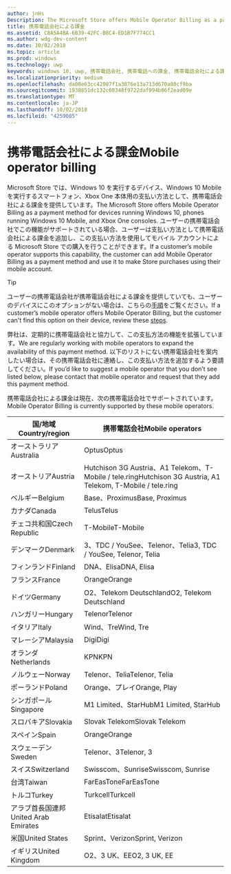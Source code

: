 ```yaml
---
author: jnHs
Description: The Microsoft Store offers Mobile Operator Billing as a payment method for mobile operators who support this capability.
title: 携帯電話会社による課金
ms.assetid: C8A5A4BA-6B39-42FC-B8C4-ED1B7F774CC1
ms.author: wdg-dev-content
ms.date: 10/02/2018
ms.topic: article
ms.prod: windows
ms.technology: uwp
keywords: windows 10, uwp, 携帯電話会社, 携帯電話への課金, 携帯電話会社による課金
ms.localizationpriority: medium
ms.openlocfilehash: da08e63cc42987f1a3876e13a713d670a80cf9ba
ms.sourcegitcommit: 1938851dc132c60348f9722daf994b86f2ead09e
ms.translationtype: MT
ms.contentlocale: ja-JP
ms.lasthandoff: 10/02/2018
ms.locfileid: "4259085"
---
```

# <a name="mobile-operator-billing"></a><span data-ttu-id="ae88d-103">携帯電話会社による課金</span><span class="sxs-lookup"><span data-stu-id="ae88d-103">Mobile operator billing</span></span>


<span data-ttu-id="ae88d-104">Microsoft Store では、Windows 10 を実行するデバイス、Windows 10 Mobile を実行するスマートフォン、Xbox One 本体用の支払い方法として、携帯電話会社による課金を提供しています。</span><span class="sxs-lookup"><span data-stu-id="ae88d-104">The Microsoft Store offers Mobile Operator Billing as a payment method for devices running Windows 10, phones running Windows 10 Mobile, and Xbox One consoles.</span></span> <span data-ttu-id="ae88d-105">ユーザーの携帯電話会社でこの機能がサポートされている場合、ユーザーは支払い方法として携帯電話会社による課金を追加し、この支払い方法を使用してモバイル アカウントによる Microsoft Store での購入を行うことができます。</span><span class="sxs-lookup"><span data-stu-id="ae88d-105">If a customer’s mobile operator supports this capability, the customer can add Mobile Operator Billing as a payment method and use it to make Store purchases using their mobile account.</span></span>

> [!TIP]
>  <span data-ttu-id="ae88d-106">ユーザーの携帯電話会社が携帯電話会社による課金を提供していても、ユーザーのデバイスにこのオプションがない場合は、こちらの[手順](http://go.microsoft.com/fwlink/p/?LinkId=523993)をご覧ください。</span><span class="sxs-lookup"><span data-stu-id="ae88d-106">If a customer’s mobile operator offers Mobile Operator Billing, but the customer can't find this option on their device, review these [steps](http://go.microsoft.com/fwlink/p/?LinkId=523993).</span></span>

<span data-ttu-id="ae88d-107">弊社は、定期的に携帯電話会社と協力して、この支払方法の機能を拡張しています。</span><span class="sxs-lookup"><span data-stu-id="ae88d-107">We are regularly working with mobile operators to expand the availability of this payment method.</span></span> <span data-ttu-id="ae88d-108">以下のリストにない携帯電話会社を案内したい場合は、その携帯電話会社に連絡し、この支払い方法を追加するよう要請してください。</span><span class="sxs-lookup"><span data-stu-id="ae88d-108">If you’d like to suggest a mobile operator that you don’t see listed below, please contact that mobile operator and request that they add this payment method.</span></span>

<span data-ttu-id="ae88d-109">携帯電話会社による課金は現在、次の携帯電話会社でサポートされています。</span><span class="sxs-lookup"><span data-stu-id="ae88d-109">Mobile Operator Billing is currently supported by these mobile operators.</span></span>

| <span data-ttu-id="ae88d-110">国/地域</span><span class="sxs-lookup"><span data-stu-id="ae88d-110">Country/region</span></span>  | <span data-ttu-id="ae88d-111">携帯電話会社</span><span class="sxs-lookup"><span data-stu-id="ae88d-111">Mobile operators</span></span>                 |
|-----------------|----------------------------------|
| <span data-ttu-id="ae88d-112">オーストラリア</span><span class="sxs-lookup"><span data-stu-id="ae88d-112">Australia</span></span>       | <span data-ttu-id="ae88d-113">Optus</span><span class="sxs-lookup"><span data-stu-id="ae88d-113">Optus</span></span>                            |
| <span data-ttu-id="ae88d-114">オーストリア</span><span class="sxs-lookup"><span data-stu-id="ae88d-114">Austria</span></span>         | <span data-ttu-id="ae88d-115">Hutchison 3G Austria、A1 Telekom、T-Mobile / tele.ring</span><span class="sxs-lookup"><span data-stu-id="ae88d-115">Hutchison 3G Austria, A1 Telekom, T-Mobile / tele.ring</span></span>  |
| <span data-ttu-id="ae88d-116">ベルギー</span><span class="sxs-lookup"><span data-stu-id="ae88d-116">Belgium</span></span>         | <span data-ttu-id="ae88d-117">Base、Proximus</span><span class="sxs-lookup"><span data-stu-id="ae88d-117">Base, Proximus</span></span>                   |
| <span data-ttu-id="ae88d-118">カナダ</span><span class="sxs-lookup"><span data-stu-id="ae88d-118">Canada</span></span>          | <span data-ttu-id="ae88d-119">Telus</span><span class="sxs-lookup"><span data-stu-id="ae88d-119">Telus</span></span>                            |
| <span data-ttu-id="ae88d-120">チェコ共和国</span><span class="sxs-lookup"><span data-stu-id="ae88d-120">Czech Republic</span></span>  | <span data-ttu-id="ae88d-121">T-Mobile</span><span class="sxs-lookup"><span data-stu-id="ae88d-121">T-Mobile</span></span>                         |
| <span data-ttu-id="ae88d-122">デンマーク</span><span class="sxs-lookup"><span data-stu-id="ae88d-122">Denmark</span></span>         | <span data-ttu-id="ae88d-123">3、TDC / YouSee、Telenor、Telia</span><span class="sxs-lookup"><span data-stu-id="ae88d-123">3, TDC / YouSee, Telenor, Telia</span></span>  |
| <span data-ttu-id="ae88d-124">フィンランド</span><span class="sxs-lookup"><span data-stu-id="ae88d-124">Finland</span></span>         | <span data-ttu-id="ae88d-125">DNA、Elisa</span><span class="sxs-lookup"><span data-stu-id="ae88d-125">DNA, Elisa</span></span>                       |
| <span data-ttu-id="ae88d-126">フランス</span><span class="sxs-lookup"><span data-stu-id="ae88d-126">France</span></span>          | <span data-ttu-id="ae88d-127">Orange</span><span class="sxs-lookup"><span data-stu-id="ae88d-127">Orange</span></span>                           |
| <span data-ttu-id="ae88d-128">ドイツ</span><span class="sxs-lookup"><span data-stu-id="ae88d-128">Germany</span></span>         | <span data-ttu-id="ae88d-129">O2、Telekom Deutschland</span><span class="sxs-lookup"><span data-stu-id="ae88d-129">O2, Telekom Deutschland</span></span>          |
| <span data-ttu-id="ae88d-130">ハンガリー</span><span class="sxs-lookup"><span data-stu-id="ae88d-130">Hungary</span></span>         | <span data-ttu-id="ae88d-131">Telenor</span><span class="sxs-lookup"><span data-stu-id="ae88d-131">Telenor</span></span>                          |
| <span data-ttu-id="ae88d-132">イタリア</span><span class="sxs-lookup"><span data-stu-id="ae88d-132">Italy</span></span>           | <span data-ttu-id="ae88d-133">Wind、Tre</span><span class="sxs-lookup"><span data-stu-id="ae88d-133">Wind, Tre</span></span>                        |
| <span data-ttu-id="ae88d-134">マレーシア</span><span class="sxs-lookup"><span data-stu-id="ae88d-134">Malaysia</span></span>        | <span data-ttu-id="ae88d-135">Digi</span><span class="sxs-lookup"><span data-stu-id="ae88d-135">Digi</span></span>                             |
| <span data-ttu-id="ae88d-136">オランダ</span><span class="sxs-lookup"><span data-stu-id="ae88d-136">Netherlands</span></span>     | <span data-ttu-id="ae88d-137">KPN</span><span class="sxs-lookup"><span data-stu-id="ae88d-137">KPN</span></span>                              |
| <span data-ttu-id="ae88d-138">ノルウェー</span><span class="sxs-lookup"><span data-stu-id="ae88d-138">Norway</span></span>          | <span data-ttu-id="ae88d-139">Telenor、Telia</span><span class="sxs-lookup"><span data-stu-id="ae88d-139">Telenor, Telia</span></span>                   |
| <span data-ttu-id="ae88d-140">ポーランド</span><span class="sxs-lookup"><span data-stu-id="ae88d-140">Poland</span></span>          | <span data-ttu-id="ae88d-141">Orange、プレイ</span><span class="sxs-lookup"><span data-stu-id="ae88d-141">Orange, Play</span></span>                     |
| <span data-ttu-id="ae88d-142">シンガポール</span><span class="sxs-lookup"><span data-stu-id="ae88d-142">Singapore</span></span>       | <span data-ttu-id="ae88d-143">M1 Limited、StarHub</span><span class="sxs-lookup"><span data-stu-id="ae88d-143">M1 Limited, StarHub</span></span>              |
| <span data-ttu-id="ae88d-144">スロバキア</span><span class="sxs-lookup"><span data-stu-id="ae88d-144">Slovakia</span></span>        | <span data-ttu-id="ae88d-145">Slovak Telekom</span><span class="sxs-lookup"><span data-stu-id="ae88d-145">Slovak Telekom</span></span>                   |
| <span data-ttu-id="ae88d-146">スペイン</span><span class="sxs-lookup"><span data-stu-id="ae88d-146">Spain</span></span>           | <span data-ttu-id="ae88d-147">Orange</span><span class="sxs-lookup"><span data-stu-id="ae88d-147">Orange</span></span>                           |
| <span data-ttu-id="ae88d-148">スウェーデン</span><span class="sxs-lookup"><span data-stu-id="ae88d-148">Sweden</span></span>          | <span data-ttu-id="ae88d-149">Telenor、3</span><span class="sxs-lookup"><span data-stu-id="ae88d-149">Telenor, 3</span></span>                       |
| <span data-ttu-id="ae88d-150">スイス</span><span class="sxs-lookup"><span data-stu-id="ae88d-150">Switzerland</span></span>     | <span data-ttu-id="ae88d-151">Swisscom、Sunrise</span><span class="sxs-lookup"><span data-stu-id="ae88d-151">Swisscom, Sunrise</span></span>                |
| <span data-ttu-id="ae88d-152">台湾</span><span class="sxs-lookup"><span data-stu-id="ae88d-152">Taiwan</span></span>          | <span data-ttu-id="ae88d-153">FarEasTone</span><span class="sxs-lookup"><span data-stu-id="ae88d-153">FarEasTone</span></span>                       |
| <span data-ttu-id="ae88d-154">トルコ</span><span class="sxs-lookup"><span data-stu-id="ae88d-154">Turkey</span></span>          | <span data-ttu-id="ae88d-155">Turkcell</span><span class="sxs-lookup"><span data-stu-id="ae88d-155">Turkcell</span></span>                         |
| <span data-ttu-id="ae88d-156">アラブ首長国連邦</span><span class="sxs-lookup"><span data-stu-id="ae88d-156">United Arab Emirates</span></span> | <span data-ttu-id="ae88d-157">Etisalat</span><span class="sxs-lookup"><span data-stu-id="ae88d-157">Etisalat</span></span>                    |
| <span data-ttu-id="ae88d-158">米国</span><span class="sxs-lookup"><span data-stu-id="ae88d-158">United States</span></span>   | <span data-ttu-id="ae88d-159">Sprint、Verizon</span><span class="sxs-lookup"><span data-stu-id="ae88d-159">Sprint, Verizon</span></span>                  |
| <span data-ttu-id="ae88d-160">イギリス</span><span class="sxs-lookup"><span data-stu-id="ae88d-160">United Kingdom</span></span>  | <span data-ttu-id="ae88d-161">O2、3 UK、EE</span><span class="sxs-lookup"><span data-stu-id="ae88d-161">O2, 3 UK, EE</span></span>                     |

 



 


 

 




